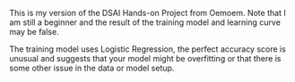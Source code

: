 This is my version of the DSAI Hands-on Project from Oemoem.
Note that I am still a beginner and the result of the training model and learning curve may be false.

The training model uses Logistic Regression, the perfect accuracy score is unusual and suggests that your model might be overfitting or that there is some other issue in the data or model setup.
